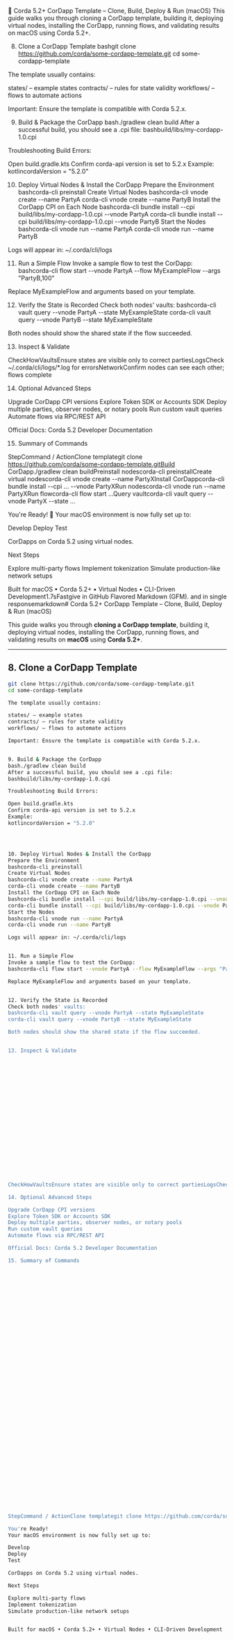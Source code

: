 🧭 Corda 5.2+ CorDapp Template – Clone, Build, Deploy & Run (macOS)
This guide walks you through cloning a CorDapp template, building it, deploying virtual nodes, installing the CorDapp, running flows, and validating results on macOS using Corda 5.2+.

8. Clone a CorDapp Template
bashgit clone https://github.com/corda/some-cordapp-template.git
cd some-cordapp-template

The template usually contains:

states/ – example states
contracts/ – rules for state validity
workflows/ – flows to automate actions

Important: Ensure the template is compatible with Corda 5.2.x.


9. Build & Package the CorDapp
bash./gradlew clean build
After a successful build, you should see a .cpi file:
bashbuild/libs/my-cordapp-1.0.cpi

Troubleshooting Build Errors:

Open build.gradle.kts
Confirm corda-api version is set to 5.2.x
Example:
kotlincordaVersion = "5.2.0"




10. Deploy Virtual Nodes & Install the CorDapp
Prepare the Environment
bashcorda-cli preinstall
Create Virtual Nodes
bashcorda-cli vnode create --name PartyA
corda-cli vnode create --name PartyB
Install the CorDapp CPI on Each Node
bashcorda-cli bundle install --cpi build/libs/my-cordapp-1.0.cpi --vnode PartyA
corda-cli bundle install --cpi build/libs/my-cordapp-1.0.cpi --vnode PartyB
Start the Nodes
bashcorda-cli vnode run --name PartyA
corda-cli vnode run --name PartyB

Logs will appear in: ~/.corda/cli/logs


11. Run a Simple Flow
Invoke a sample flow to test the CorDapp:
bashcorda-cli flow start --vnode PartyA --flow MyExampleFlow --args "PartyB,100"

Replace MyExampleFlow and arguments based on your template.


12. Verify the State is Recorded
Check both nodes' vaults:
bashcorda-cli vault query --vnode PartyA --state MyExampleState
corda-cli vault query --vnode PartyB --state MyExampleState

Both nodes should show the shared state if the flow succeeded.


13. Inspect & Validate





















CheckHowVaultsEnsure states are visible only to correct partiesLogsCheck ~/.corda/cli/logs/*.log for errorsNetworkConfirm nodes can see each other; flows complete

14. Optional Advanced Steps

Upgrade CorDapp CPI versions
Explore Token SDK or Accounts SDK
Deploy multiple parties, observer nodes, or notary pools
Run custom vault queries
Automate flows via RPC/REST API

Official Docs: Corda 5.2 Developer Documentation

15. Summary of Commands









































StepCommand / ActionClone templategit clone https://github.com/corda/some-cordapp-template.gitBuild CorDapp./gradlew clean buildPreinstall nodescorda-cli preinstallCreate virtual nodescorda-cli vnode create --name PartyXInstall CorDappcorda-cli bundle install --cpi ... --vnode PartyXRun nodescorda-cli vnode run --name PartyXRun flowcorda-cli flow start ...Query vaultcorda-cli vault query --vnode PartyX --state ...

You're Ready! 🎉
Your macOS environment is now fully set up to:

Develop
Deploy
Test

CorDapps on Corda 5.2 using virtual nodes.

Next Steps

Explore multi-party flows
Implement tokenization
Simulate production-like network setups


Built for macOS • Corda 5.2+ • Virtual Nodes • CLI-Driven Development1.7sFastgive in GitHub Flavored Markdown (GFM). and in single responsemarkdown# Corda 5.2+ CorDapp Template – Clone, Build, Deploy & Run (macOS)

This guide walks you through **cloning a CorDapp template**, building it, deploying virtual nodes, installing the CorDapp, running flows, and validating results on **macOS** using **Corda 5.2+**.

---

## 8. Clone a CorDapp Template

```bash
git clone https://github.com/corda/some-cordapp-template.git
cd some-cordapp-template

The template usually contains:

states/ – example states
contracts/ – rules for state validity
workflows/ – flows to automate actions

Important: Ensure the template is compatible with Corda 5.2.x.


9. Build & Package the CorDapp
bash./gradlew clean build
After a successful build, you should see a .cpi file:
bashbuild/libs/my-cordapp-1.0.cpi

Troubleshooting Build Errors:

Open build.gradle.kts
Confirm corda-api version is set to 5.2.x
Example:
kotlincordaVersion = "5.2.0"




10. Deploy Virtual Nodes & Install the CorDapp
Prepare the Environment
bashcorda-cli preinstall
Create Virtual Nodes
bashcorda-cli vnode create --name PartyA
corda-cli vnode create --name PartyB
Install the CorDapp CPI on Each Node
bashcorda-cli bundle install --cpi build/libs/my-cordapp-1.0.cpi --vnode PartyA
corda-cli bundle install --cpi build/libs/my-cordapp-1.0.cpi --vnode PartyB
Start the Nodes
bashcorda-cli vnode run --name PartyA
corda-cli vnode run --name PartyB

Logs will appear in: ~/.corda/cli/logs


11. Run a Simple Flow
Invoke a sample flow to test the CorDapp:
bashcorda-cli flow start --vnode PartyA --flow MyExampleFlow --args "PartyB,100"

Replace MyExampleFlow and arguments based on your template.


12. Verify the State is Recorded
Check both nodes' vaults:
bashcorda-cli vault query --vnode PartyA --state MyExampleState
corda-cli vault query --vnode PartyB --state MyExampleState

Both nodes should show the shared state if the flow succeeded.


13. Inspect & Validate





















CheckHowVaultsEnsure states are visible only to correct partiesLogsCheck ~/.corda/cli/logs/*.log for errorsNetworkConfirm nodes can see each other; flows complete

14. Optional Advanced Steps

Upgrade CorDapp CPI versions
Explore Token SDK or Accounts SDK
Deploy multiple parties, observer nodes, or notary pools
Run custom vault queries
Automate flows via RPC/REST API

Official Docs: Corda 5.2 Developer Documentation

15. Summary of Commands









































StepCommand / ActionClone templategit clone https://github.com/corda/some-cordapp-template.gitBuild CorDapp./gradlew clean buildPreinstall nodescorda-cli preinstallCreate virtual nodescorda-cli vnode create --name PartyXInstall CorDappcorda-cli bundle install --cpi ... --vnode PartyXRun nodescorda-cli vnode run --name PartyXRun flowcorda-cli flow start ...Query vaultcorda-cli vault query --vnode PartyX --state ...

You're Ready!
Your macOS environment is now fully set up to:

Develop
Deploy
Test

CorDapps on Corda 5.2 using virtual nodes.

Next Steps

Explore multi-party flows
Implement tokenization
Simulate production-like network setups


Built for macOS • Corda 5.2+ • Virtual Nodes • CLI-Driven Development

